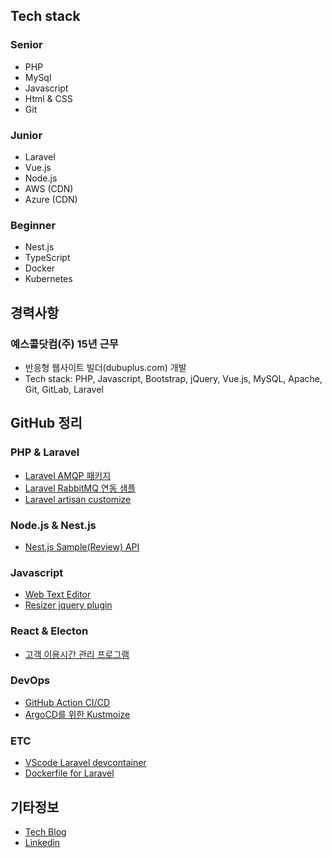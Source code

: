 ## Tech stack
### Senior
- PHP
- MySql
- Javascript
- Html & CSS
- Git

### Junior
- Laravel
- Vue.js
- Node.js
- AWS (CDN)
- Azure (CDN)

### Beginner
- Nest.js
- TypeScript
- Docker
- Kubernetes

## 경력사항

### 예스콜닷컴(주) 15년 근무
- 반응형 웹사이트 빌더(dubuplus.com) 개발
- Tech stack: PHP, Javascript, Bootstrap, jQuery, Vue.js, MySQL, Apache, Git, GitLab, Laravel

## GitHub 정리
### PHP & Laravel
- [Laravel AMQP 패키지](https://github.com/wlgns5376/laravel-amqp)
- [Laravel RabbitMQ 연동 샘플](https://github.com/wlgns5376/laravel-rabbitmq-example)
- [Laravel artisan customize](https://github.com/wlgns5376/laravel6-artisan-customize)

### Node.js & Nest.js
- [Nest.js Sample(Review) API](https://github.com/wlgns5376/nest-sample-app)

### Javascript
- [Web Text Editor](https://github.com/wlgns5376/editor)
- [Resizer jquery plugin](https://github.com/wlgns5376/resizable)

### React & Electon
- [고객 이용시간 관리 프로그램](https://github.com/wlgns5376/usage-time-manager)

### DevOps
- [GitHub Action CI/CD](https://github.com/wlgns5376/laravel-example-app)
- [ArgoCD를 위한 Kustmoize](https://github.com/wlgns5376/example-app-kustomize)

### ETC
- [VScode Laravel devcontainer](https://github.com/wlgns5376/laravel-example-app)
- [Dockerfile for Laravel](https://github.com/wlgns5376/docker-laravel-phpfpm)

## 기타정보
- [Tech Blog](https://velog.io/@wlgns5376)
- [Linkedin](https://www.linkedin.com/in/지훈-강-576a60218/)
